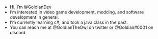 - Hi, I’m @GoldianDev
- I’m interested in video game development, modding, and software development in general.
- I’m currently learning c#, and took a java class in the past.
- You can reach me at @GoldianTheOwl on twitter or @Goldian#0001 on discord.
